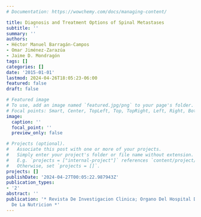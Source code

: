 ```yaml
---
# Documentation: https://wowchemy.com/docs/managing-content/

title: Diagnosis and Treatment Options of Spinal Metastases
subtitle: ''
summary: ''
authors:
- Héctor Manuel Barragán-Campos
- Omar Jiménez-Zarazúa
- Jaime D. Mondragón
tags: []
categories: []
date: '2015-01-01'
lastmod: 2024-04-26T18:05:23-06:00
featured: false
draft: false

# Featured image
# To use, add an image named `featured.jpg/png` to your page's folder.
# Focal points: Smart, Center, TopLeft, Top, TopRight, Left, Right, BottomLeft, Bottom, BottomRight.
image:
  caption: ''
  focal_point: ''
  preview_only: false

# Projects (optional).
#   Associate this post with one or more of your projects.
#   Simply enter your project's folder or file name without extension.
#   E.g. `projects = ["internal-project"]` references `content/project/deep-learning/index.md`.
#   Otherwise, set `projects = []`.
projects: []
publishDate: '2024-04-27T00:05:22.987943Z'
publication_types:
- '2'
abstract: ''
publication: '* Revista De Investigacion Clinica; Organo Del Hospital De Enfermedades
  De La Nutricion *'
---
```

